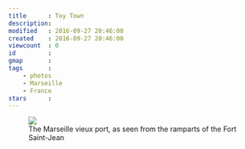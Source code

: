```yaml
---
title      : Toy Town
description: 
modified   : 2016-09-27 20:46:00
created    : 2016-09-27 20:46:00
viewcount  : 0
id         : 
gmap       : 
tags       :
    - photos
    - Marseille
    - France
stars      : 
---
```


<figure>
    <img src="marseille.jpg">
    <figcaption>The Marseille vieux port, as seen from the ramparts of the Fort Saint-Jean</figcaption>
</figure>
